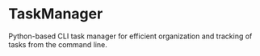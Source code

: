 # TaskManager

Python-based CLI task manager for efficient organization and tracking of tasks from the command line.
